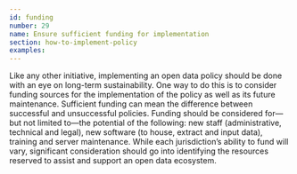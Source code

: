 ```yaml
---
id: funding
number: 29
name: Ensure sufficient funding for implementation
section: how-to-implement-policy
examples: 
---
```


<p>Like any other initiative, implementing an open data policy should be done with an eye on long-term sustainability. One way to do this is to consider funding sources for the implementation of the policy as well as its future maintenance. Sufficient funding can mean the difference between successful and unsuccessful policies. Funding should be considered for—but not limited to—the potential of the following: new staff (administrative, technical and legal), new software (to house, extract and input data), training and server maintenance. While each jurisdiction’s ability to fund will vary, significant consideration should go into identifying the resources reserved to assist and support an open data ecosystem.</p>